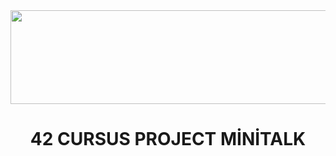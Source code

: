 <img src="https://i.imgur.com/TvlDmPS.png" width="1500" height="150">
<div align="center">
  <h1>42 CURSUS PROJECT MİNİTALK</h1>
</div>
